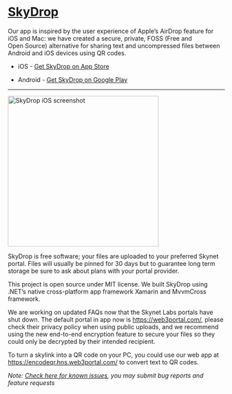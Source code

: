 # [SkyDrop](http://app.skydrop.hns.to/)

Our app is inspired by the user experience of Apple’s AirDrop feature for iOS and Mac: we have created a secure, private, FOSS (Free and Open Source) alternative for sharing text and uncompressed files between Android and iOS devices using QR codes.

* iOS - [Get SkyDrop on App Store](https://apps.apple.com/app/id1568591168#?platform=iphone)

* Android - [Get SkyDrop on Google Play](https://play.google.com/store/apps/details?id=to.hns.skydrop)

---

<img src="http://tomdawes.co.uk/skydrop/screenshot.png" width="350" title="SkyDrop iOS screenshot">

SkyDrop is free software; your files are uploaded to your preferred Skynet portal. Files will usually be pinned for 30 days but to guarantee long term storage be sure to ask about plans with your portal provider.

This project is open source under MIT license. We built SkyDrop using .NET’s native cross-platform app framework Xamarin and MvvmCross framework.

We are working on updated FAQs now that the Skynet Labs portals have shut down. The default portal in app now is https://web3portal.com/, please check their privacy policy when using public uploads, and we recommend using the new end-to-end encryption feature to secure your files so they could only be decrypted by their intended recipient.

To turn a skylink into a QR code on your PC, you could use our web app at https://encodeqr.hns.web3portal.com/ to convert text to QR codes.

*Note: [Check here for known issues](https://github.com/SkyLabs-Innovation-Group/SkyDrop/issues?q=is%3Aissue+is%3Aopen+label%3A%22known+issues%22), you may submit bug reports and feature requests*
